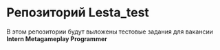 # Репозиторий Lesta_test
В этом репозитории будут выложены тестовые задания для вакансии **Intern Metagameplay Programmer**